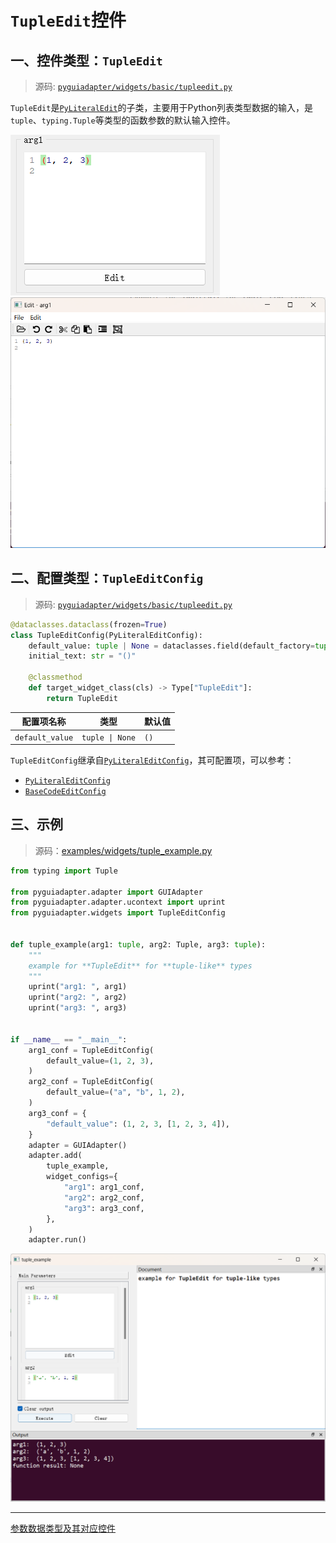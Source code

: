 # `TupleEdit`控件

## 一、控件类型：`TupleEdit`

> 源码: [`pyguiadapter/widgets/basic/tupleedit.py`]()



`TupleEdit`是[`PyLiteralEdit`](widgets/any.md)的子类，主要用于Python列表类型数据的输入，是`tuple`、`typing.Tuple`等类型的函数参数的默认输入控件。

<img src="../images/tuple.png" />   <img src="../images/tuple_editor.png" />

## 二、配置类型：`TupleEditConfig`

> 源码: [`pyguiadapter/widgets/basic/tupleedit.py`]()

```python
@dataclasses.dataclass(frozen=True)
class TupleEditConfig(PyLiteralEditConfig):
    default_value: tuple | None = dataclasses.field(default_factory=tuple)
    initial_text: str = "()"

    @classmethod
    def target_widget_class(cls) -> Type["TupleEdit"]:
        return TupleEdit
```

| 配置项名称      | 类型            | 默认值 |
| --------------- | --------------- | ------ |
| `default_value` | `tuple \| None` | `()`   |

`TupleEditConfig`继承自[`PyLiteralEditConfig`](widgets/any.md)，其可配置项，可以参考：

- [`PyLiteralEditConfig`](widgets/any.md)
- [`BaseCodeEditConfig`](widgets/base_code_edit.md)



## 三、示例

> 源码：[examples/widgets/tuple_example.py]()

```python
from typing import Tuple

from pyguiadapter.adapter import GUIAdapter
from pyguiadapter.adapter.ucontext import uprint
from pyguiadapter.widgets import TupleEditConfig


def tuple_example(arg1: tuple, arg2: Tuple, arg3: tuple):
    """
    example for **TupleEdit** for **tuple-like** types
    """
    uprint("arg1: ", arg1)
    uprint("arg2: ", arg2)
    uprint("arg3: ", arg3)


if __name__ == "__main__":
    arg1_conf = TupleEditConfig(
        default_value=(1, 2, 3),
    )
    arg2_conf = TupleEditConfig(
        default_value=("a", "b", 1, 2),
    )
    arg3_conf = {
        "default_value": (1, 2, 3, [1, 2, 3, 4]),
    }
    adapter = GUIAdapter()
    adapter.add(
        tuple_example,
        widget_configs={
            "arg1": arg1_conf,
            "arg2": arg2_conf,
            "arg3": arg3_conf,
        },
    )
    adapter.run()

```

<img src="../images/tuple_example.png" />



---

[参数数据类型及其对应控件](widgets/types_and_widgets.md)